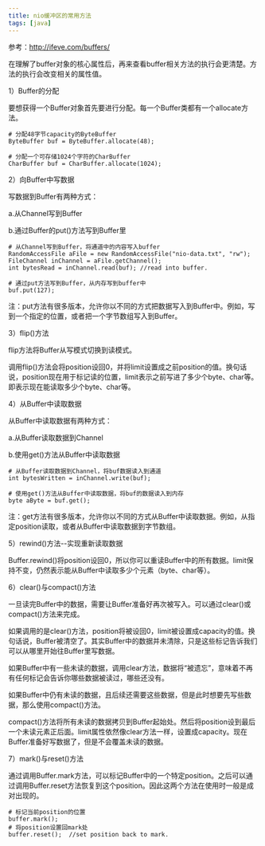 ```yaml
---
title: nio缓冲区的常用方法
tags: [java]
---
```


参考：http://ifeve.com/buffers/

在理解了buffer对象的核心属性后，再来查看buffer相关方法的执行会更清楚。方法的执行会改变相关的属性值。

1）Buffer的分配

要想获得一个Buffer对象首先要进行分配。每一个Buffer类都有一个allocate方法。

```
# 分配48字节capacity的ByteBuffer
ByteBuffer buf = ByteBuffer.allocate(48);

# 分配一个可存储1024个字符的CharBuffer
CharBuffer buf = CharBuffer.allocate(1024);
```

2）向Buffer中写数据

写数据到Buffer有两种方式：

a.从Channel写到Buffer

b.通过Buffer的put()方法写到Buffer里

```
# 从Channel写到Buffer，将通道中的内容写入buffer
RandomAccessFile aFile = new RandomAccessFile("nio-data.txt", "rw");
FileChannel inChannel = aFile.getChannel();
int bytesRead = inChannel.read(buf); //read into buffer.

# 通过put方法写到Buffer，从内存写到buffer中
buf.put(127);
```

注：put方法有很多版本，允许你以不同的方式把数据写入到Buffer中。例如，写到一个指定的位置，或者把一个字节数组写入到Buffer。

3）flip()方法

flip方法将Buffer从写模式切换到读模式。

调用flip()方法会将position设回0，并将limit设置成之前position的值。换句话说，position现在用于标记读的位置，limit表示之前写进了多少个byte、char等。即表示现在能读取多少个byte、char等。

4）从Buffer中读取数据

从Buffer中读取数据有两种方式：

a.从Buffer读取数据到Channel

b.使用get()方法从Buffer中读取数据

```
# 从Buffer读取数据到Channel，将buf数据读入到通道
int bytesWritten = inChannel.write(buf);

# 使用get()方法从Buffer中读取数据，将buf的数据读入到内存
byte aByte = buf.get();
```

注：get方法有很多版本，允许你以不同的方式从Buffer中读取数据。例如，从指定position读取，或者从Buffer中读取数据到字节数组。

5）rewind()方法--实现重新读取数据

Buffer.rewind()将position设回0，所以你可以重读Buffer中的所有数据。limit保持不变，仍然表示能从Buffer中读取多少个元素（byte、char等）。

6）clear()与compact()方法

一旦读完Buffer中的数据，需要让Buffer准备好再次被写入。可以通过clear()或compact()方法来完成。

如果调用的是clear()方法，position将被设回0，limit被设置成capacity的值。换句话说，Buffer被清空了。其实Buffer中的数据并未清除，只是这些标记告诉我们可以从哪里开始往Buffer里写数据。

如果Buffer中有一些未读的数据，调用clear方法，数据将“被遗忘”，意味着不再有任何标记会告诉你哪些数据被读过，哪些还没有。

如果Buffer中仍有未读的数据，且后续还需要这些数据，但是此时想要先写些数据，那么使用compact()方法。

compact()方法将所有未读的数据拷贝到Buffer起始处。然后将position设到最后一个未读元素正后面。limit属性依然像clear方法一样，设置成capacity。现在Buffer准备好写数据了，但是不会覆盖未读的数据。

7）mark()与reset()方法

通过调用Buffer.mark方法，可以标记Buffer中的一个特定position。之后可以通过调用Buffer.reset方法恢复到这个position。因此这两个方法在使用时一般是成对出现的。

```
# 标记当前position的位置
buffer.mark();
# 将position设置回mark处
buffer.reset();  //set position back to mark.
```
